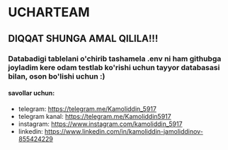 # UCHARTEAM

## DIQQAT SHUNGA AMAL QILILA!!!

### Databadigi tablelani o'chirib tashamela .env ni ham githubga joyladim kere odam testlab ko'rishi uchun tayyor databasasi bilan, oson bo'lishi uchun :)

#### savollar uchun:

- telegram: https://telegram.me/Kamoliddin_5917
- telegram kanal: https://telegram.me/Kamoliddin5917
- instagram: https://www.instagram.com/kamoliddin_5917
- linkedin: https://www.linkedin.com/in/kamoliddin-jamoliddinov-855424229

